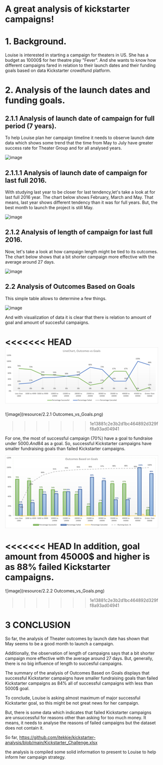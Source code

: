# A great analysis of kickstarter campaigns!

# 1. Background.

Louise is interested in starting a campaign for theaters in US. She has a budget as 10000$ for her theatre play "Fever". And she wants to know how different campaigns fared in relation to their launch dates and their funding goals based on data Kickstarter crowdfund platform.

# 2. Analysis of the launch dates and funding goals.

## 2.1.1 Analysis of launch date of campaign for full period (7 years).

To help Louise plan her campaign timeline it needs to observe launch date data which shows some trend that the time from May to July have greater success rate for Theater Group and for all analysed years.

![image](https://user-images.githubusercontent.com/68247343/123840540-6ee77780-d8dc-11eb-8c3d-0ebc87e615dd.png)

## 2.1.1.1 Analysis of launch date of campaign for last full 2016.

With studying last year to be closer for last tendency,let's take a look at for last full 2016 year. The chart below shows February, March and May. That means, last year shows different tendency than it was for full years. But, the best month to launch the project is still May.

![image](https://user-images.githubusercontent.com/68247343/123840571-7ad33980-d8dc-11eb-8a10-a5c28850fc7c.png)

## 2.1.2 Analysis of length of campaign for last full 2016.

Now, let's take a look at how campaign length might be tied to its outcomes. The chart below shows that a bit shorter campaign more effective with the average around 27 days.

![image](https://user-images.githubusercontent.com/68247343/123840596-845ca180-d8dc-11eb-9d4a-67e5ead70e3c.png)

## 2.2 Analysis of Outcomes Based on Goals

This simple table allows to determine a few things.

![image](https://user-images.githubusercontent.com/68247343/123840136-fb456a80-d8db-11eb-98f9-7a2fc48f3540.png)

And with visualization of data it is clear that there is relation to amount of goal and amount of succesful campaigns.

<<<<<<< HEAD
![image](./resources/2.2.1_Outcomes_vs_Goals.png)
=======
![image](resource/2.2.1 Outcomes_vs_Goals.png)
>>>>>>> 1e13881c2e3b2d1bc464892d329ff8a93ad04941

For one, the most of successful campaign (70%) have a goal to fundraise under 5000$. And 84% of all successful campaigns have less than 10000$ as a goal.
So, successful Kickstarter campaigns have smaller fundraising goals than failed Kickstarter campaigns.

![image](./resources/2.2.2_Outcomes_vs_Goals.png)

<<<<<<< HEAD
In addition, goal amount from 45000$ and higher is as 88% failed Kickstarter campaigns.
=======
![image](resource/2.2.2 Outcomes_vs_Goals.png)
>>>>>>> 1e13881c2e3b2d1bc464892d329ff8a93ad04941

# 3 CONCLUSION

So far, the analysis of Theater outcomes by launch date has shown that May seems to be a good month to launch a campaign.

Additionally, the observation of length of campaigns says that a bit shorter campaign more effective with the average around 27 days. But, generally, there is no big influence of length to succesful campaigns.

The summary of the analysis of Outcomes Based on Goals displays that successful Kickstarter campaigns have smaller fundraising goals than failed Kickstarter campaigns as 84% all of successful campaigns with less than 5000$ goal.

To conclude, Louise is asking almost maximum of major successful Kickstarter goal, so this might be not great news for her campaign.

But, there is some data which indicates that failed Kickstarter campaigns are unsuccessful for reasons other than asking for too much money. It means, it needs to analyse the reasons of failed campaigns but the dataset does not contain it.

So far,
https://github.com/itekkie/kickstarter-analysis/blob/main/Kickstarter_Challenge.xlsx

the analysis is compiled some solid information to present to Louise to help inform her campaign strategy.

